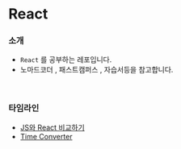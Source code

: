 # React

### 소개
- `React` 를 공부하는 레포입니다.
- 노마드코더 , 패스트캠퍼스 , 자습서등을 참고합니다.

<br>

### 타임라인
- [JS와 React 비교하기](https://github.com/KIMHUEMANG/ReactJS/tree/master/compare_REACT_JS/index.html)
- [Time Converter](https://github.com/KIMHUEMANG/ReactJS/tree/master/compare_REACT_JS/convert.html)